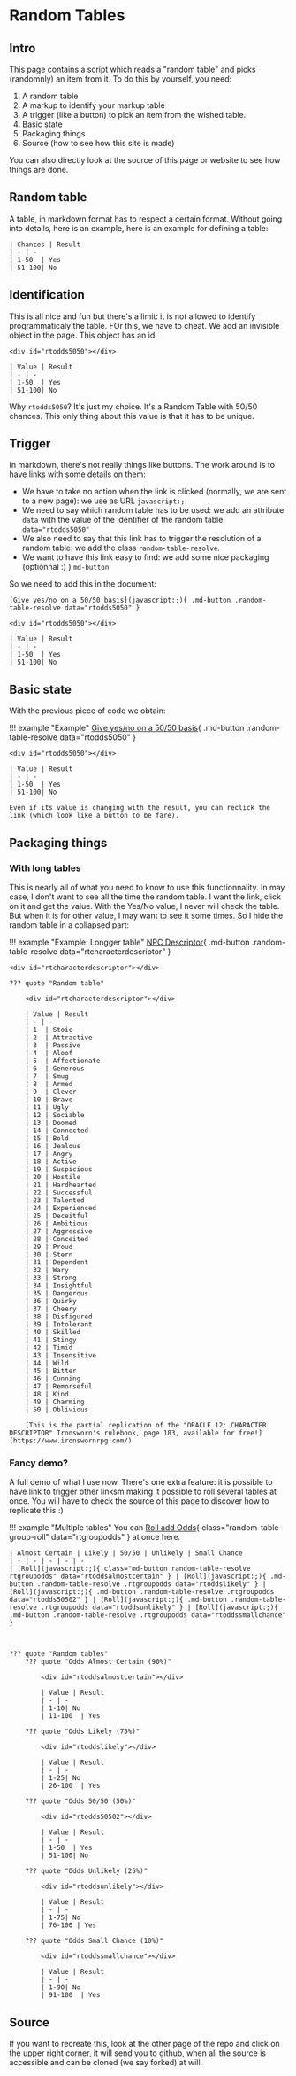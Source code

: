 # Random Tables

## Intro

This page contains a script which reads a "random table" and picks (randomnly) an item from it. To do this by yourself, you need:

1. A random table
1. A markup to identify your markup table
1. A trigger (like a button) to pick an item from the wished table.
1. Basic state
1. Packaging things
1. Source (how to see how this site is made)

You can also directly look at the source of this page or website to see how things are done.

## Random table

A table, in markdown format has to respect a certain format. Without going into details, here is an example, here is an example for defining a table:

```
| Chances | Result
| - | -
| 1-50  | Yes
| 51-100| No
```

## Identification

This is all nice and fun but there's a limit: it is not allowed to identify programmaticaly the table. FOr this, we have to cheat. We add an invisible object in the page. This object has an id.

```
<div id="rtodds5050"></div>

| Value | Result
| - | -
| 1-50  | Yes
| 51-100| No
```

Why `rtodds5050`? It's just my choice. It's a Random Table with 50/50 chances. This only thing about this value is that it has to be unique.

## Trigger

In markdown, there's not really things like buttons. The work around is to have links with some details on them:

- We have to take no action when the link is clicked (normally, we are sent to a new page): we use as URL `javascript:;`.
- We need to say which random table has to be used: we add an attribute `data` with the value of the identifier of the random table: `data="rtodds5050"`
- We also need to say that this link has to trigger the resolution of a random table: we add the class `random-table-resolve`.
- We want to have this link easy to find:  we add some nice packaging (optionnal :) ) `md-button`

So we need to add this in the document:

```
[Give yes/no on a 50/50 basis](javascript:;){ .md-button .random-table-resolve data="rtodds5050" }

<div id="rtodds5050"></div>

| Value | Result
| - | -
| 1-50  | Yes
| 51-100| No
```

## Basic state

With the previous piece of code we obtain:

!!! example "Example"
    [Give yes/no on a 50/50 basis](javascript:;){ .md-button .random-table-resolve data="rtodds5050" }

    <div id="rtodds5050"></div>

    | Value | Result
    | - | -
    | 1-50  | Yes
    | 51-100| No

    Even if its value is changing with the result, you can reclick the link (which look like a button to be fare).

## Packaging things

### With long tables

This is nearly all of what you need to know to use this functionnality. In may case, I don't want to see all the time the random table. I want the link, click on it and get the value. With the Yes/No value, I never will check the table. But when it is for other value, I may want to see it some times. So I hide the random table in a collapsed part:

!!! example "Example: Longger table"
    [NPC Descriptor](javascript:;){ .md-button .random-table-resolve data="rtcharacterdescriptor" }

    <div id="rtcharacterdescriptor"></div>

    ??? quote "Random table"

        <div id="rtcharacterdescriptor"></div>

        | Value | Result
        | - | -
        | 1  | Stoic
        | 2  | Attractive
        | 3  | Passive
        | 4  | Aloof
        | 5  | Affectionate
        | 6  | Generous
        | 7  | Smug
        | 8  | Armed
        | 9  | Clever
        | 10 | Brave
        | 11 | Ugly
        | 12 | Sociable
        | 13 | Doomed
        | 14 | Connected
        | 15 | Bold
        | 16 | Jealous
        | 17 | Angry
        | 18 | Active
        | 19 | Suspicious
        | 20 | Hostile
        | 21 | Hardhearted
        | 22 | Successful
        | 23 | Talented
        | 24 | Experienced
        | 25 | Deceitful
        | 26 | Ambitious
        | 27 | Aggressive
        | 28 | Conceited
        | 29 | Proud
        | 30 | Stern
        | 31 | Dependent
        | 32 | Wary
        | 33 | Strong
        | 34 | Insightful
        | 35 | Dangerous
        | 36 | Quirky
        | 37 | Cheery
        | 38 | Disfigured
        | 39 | Intolerant
        | 40 | Skilled
        | 41 | Stingy
        | 42 | Timid
        | 43 | Insensitive
        | 44 | Wild
        | 45 | Bitter
        | 46 | Cunning
        | 47 | Remorseful
        | 48 | Kind
        | 49 | Charming
        | 50 | Oblivious

        [This is the partial replication of the "ORACLE 12: CHARACTER DESCRIPTOR" Ironsworn's rulebook, page 183, available for free!](https://www.ironswornrpg.com/)

### Fancy demo?

A full demo of what I use now. There's one extra feature: it is possible to have link to trigger other linksm making it possible to roll several tables at once. You will have to check the source of this page to discover how to replicate this :)

!!! example "Multiple tables"
    You can [Roll add Odds](javascript:;){ class="random-table-group-roll" data="rtgroupodds" } at once here.

    | Almost Certain | Likely | 50/50 | Unlikely | Small Chance
    | - | - | - | - | -
    | [Roll](javascript:;){ class="md-button random-table-resolve rtgroupodds" data="rtoddsalmostcertain" } | [Roll](javascript:;){ .md-button .random-table-resolve .rtgroupodds data="rtoddslikely" } | [Roll](javascript:;){ .md-button .random-table-resolve .rtgroupodds data="rtodds50502" } | [Roll](javascript:;){ .md-button .random-table-resolve .rtgroupodds data="rtoddsunlikely" } | [Roll](javascript:;){ .md-button .random-table-resolve .rtgroupodds data="rtoddssmallchance" }



    ??? quote "Random tables"
        ??? quote "Odds Almost Certain (90%)"

            <div id="rtoddsalmostcertain"></div>

            | Value | Result
            | - | -
            | 1-10| No
            | 11-100  | Yes

        ??? quote "Odds Likely (75%)"

            <div id="rtoddslikely"></div>

            | Value | Result
            | - | -
            | 1-25| No
            | 26-100  | Yes

        ??? quote "Odds 50/50 (50%)"

            <div id="rtodds50502"></div>

            | Value | Result
            | - | -
            | 1-50  | Yes
            | 51-100| No

        ??? quote "Odds Unlikely (25%)"

            <div id="rtoddsunlikely"></div>

            | Value | Result
            | - | -
            | 1-75| No
            | 76-100 | Yes

        ??? quote "Odds Small Chance (10%)"

            <div id="rtoddssmallchance"></div>

            | Value | Result
            | - | -
            | 1-90| No
            | 91-100  | Yes

## Source

If you want to recreate this, look at the other page of the repo and click on the upper right corner, it will send you to github, when all the source is accessible and can be cloned (we say forked) at will.


